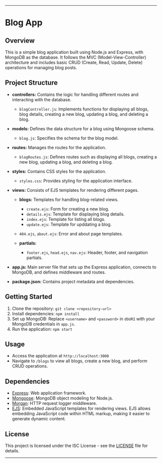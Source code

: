
---

# Blog App

## Overview

This is a simple blog application built using Node.js and Express, with MongoDB as the database. It follows the MVC (Model-View-Controller) architecture and includes basic CRUD (Create, Read, Update, Delete) operations for managing blog posts.

## Project Structure

- **controllers:** Contains the logic for handling different routes and interacting with the database.
  - `blogController.js`: Implements functions for displaying all blogs, blog details, creating a new blog, updating a blog, and deleting a blog.

- **models:** Defines the data structure for a blog using Mongoose schema.
  - `blog.js`: Specifies the schema for the blog model.

- **routes:** Manages the routes for the application.
  - `blogRoutes.js`: Defines routes such as displaying all blogs, creating a new blog, updating a blog, and deleting a blog.

- **styles:** Contains CSS styles for the application.
  - `styles.css`: Provides styling for the application interface.

- **views:** Consists of EJS templates for rendering different pages.
  - **blogs:** Templates for handling blog-related views.
    - `create.ejs`: Form for creating a new blog.
    - `details.ejs`: Template for displaying blog details.
    - `index.ejs`: Template for listing all blogs.
    - `update.ejs`: Template for upddating a blog.

  - `404.ejs`, `about.ejs`: Error and about page templates.
  - **partials:**
    - `footer.ejs`, `head.ejs`, `nav.ejs`: Header, footer, and navigation partials.

- **app.js:** Main server file that sets up the Express application, connects to MongoDB, and defines middleware and routes.

- **package.json:** Contains project metadata and dependencies.

## Getting Started

1. Clone the repository: `git clone <repository-url>`
2. Install dependencies: `npm install`
3. Set up MongoDB: Replace `<username>` and `<password>` in `dbURI` with your MongoDB credentials in `app.js`.
4. Run the application: `npm start`

## Usage

- Access the application at `http://localhost:3000`
- Navigate to `/blogs` to view all blogs, create a new blog, and perform CRUD operations.

## Dependencies

- [Express](https://expressjs.com/): Web application framework.
- [Mongoose](https://mongoosejs.com/): MongoDB object modeling for Node.js.
- [Morgan](https://www.npmjs.com/package/morgan): HTTP request logger middleware.
- [EJS](https://ejs.co/): Embedded JavaScript templates for rendering views. EJS allows embedding JavaScript code within HTML markup, making it easier to generate dynamic content.

## License

This project is licensed under the ISC License - see the [LICENSE](LICENSE) file for details.

---
